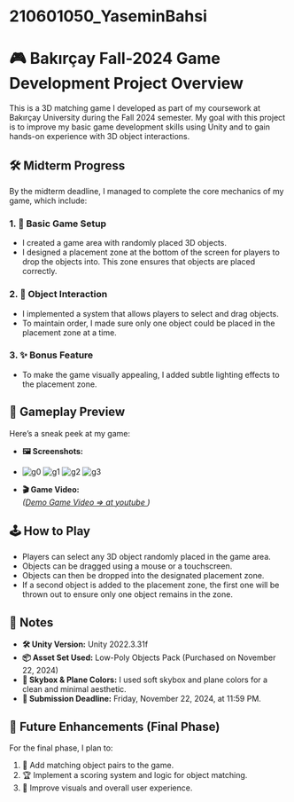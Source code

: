 # 210601050_YaseminBahsi
 
# 🎮 Bakırçay Fall-2024 Game Development Project Overview

This is a 3D matching game I developed as part of my coursework at Bakırçay University during the Fall 2024 semester. My goal with this project is to improve my basic game development skills using Unity and to gain hands-on experience with 3D object interactions.

## 🛠️ Midterm Progress

By the midterm deadline, I managed to complete the core mechanics of my game, which include:

### 1. 🔧 Basic Game Setup
- I created a game area with randomly placed 3D objects.
- I designed a placement zone at the bottom of the screen for players to drop the objects into. This zone ensures that objects are placed correctly.

### 2. 🎯 Object Interaction
- I implemented a system that allows players to select and drag objects.
- To maintain order, I made sure only one object could be placed in the placement zone at a time.

### 3. ✨ Bonus Feature
- To make the game visually appealing, I added subtle lighting effects to the placement zone.

## 🎥 Gameplay Preview

Here’s a sneak peek at my game:
- **🖼️ Screenshots:**
- ![g0](https://github.com/user-attachments/assets/439068c2-d000-478e-b478-39cf45ca80fd)
![g1](https://github.com/user-attachments/assets/0d4a3982-eef7-4659-bdf6-4a889ac245d2)
![g2](https://github.com/user-attachments/assets/ea39ee29-f385-4a52-960c-86e5e88554e0)
![g3](https://github.com/user-attachments/assets/f9c901eb-3772-40c3-940b-939dc31e4efa)

- **🎬 Game Video:**  
  _([Demo Game Video => at youtube ](https://youtu.be/jgH0yoJtOnk))_

## 🕹️ How to Play

- Players can select any 3D object randomly placed in the game area.  
- Objects can be dragged using a mouse or a touchscreen.  
- Objects can then be dropped into the designated placement zone.  
- If a second object is added to the placement zone, the first one will be thrown out to ensure only one object remains in the zone.  

## 📝 Notes

- **🛠️ Unity Version:** Unity 2022.3.31f
- **📦 Asset Set Used:** Low-Poly Objects Pack (Purchased on November 22, 2024)  
- **🌌 Skybox & Plane Colors:** I used soft skybox and plane colors for a clean and minimal aesthetic.  
- **📅 Submission Deadline:** Friday, November 22, 2024, at 11:59 PM.

## 🚀 Future Enhancements (Final Phase)

For the final phase, I plan to:
1. 🧩 Add matching object pairs to the game.
2. 🏆 Implement a scoring system and logic for object matching.
3. 🎨 Improve visuals and overall user experience.
